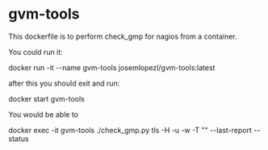 # gvm-tools
This dockerfile is to perform check_gmp for nagios from a container.

You could run it:

docker run -it --name gvm-tools josemlopezl/gvm-tools:latest

after this you should exit and run:

docker start gvm-tools

You would be able to 

 docker exec -it gvm-tools ./check_gmp.py tls -H <openvasHost> -u <usuario> -w <password> -T "<Taskname>" --last-report --status
